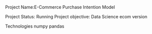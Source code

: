 Project Name:E-Commerce Purchase Intention Model 


Project Status: Running
Project objective: Data Science ecom version

Technologies
numpy
pandas